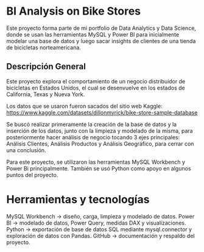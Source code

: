 # BI Analysis on Bike Stores
Este proyecto forma parte de mi portfolio de Data Analytics y Data Science, donde se usan las herramientas MySQL y Power BI para inicialmente modelar una base de datos y luego sacar insights de clientes de una tienda de bicicletas norteamericana.

## Descripción General
Este proyecto explora el comportamiento de un negocio distribuidor de bicicletas en Estados Unidos, el cual se desenvuelve en los estados de California, Texas y Nueva York.

Los datos que se usaron fueron sacados del sitio web Kaggle: https://www.kaggle.com/datasets/dillonmyrick/bike-store-sample-database

Se buscó realizar primeramente la creación de la base de datos y la inserción de los datos, junto con la limpieza y modelado de la misma, para posteriormente hacer análisis de negocio tocando 3 ejes principales: Análisis Clientes, Análisis Productos y Análisis Geográfico, para cerrar con una conclusión.

Para este proyecto, se utilizaron las herramientas MySQL Workbench y Power Bi principalmente. También se usó Python como apoyo en algunos puntos del proyecto.


# Herramientas y tecnologías

MySQL Workbench -> diseño, carga, limpieza y modelado de datos.
Power BI -> modelado de datos, Power Query, medidas DAX y visualizaciones.
Python -> exportación de base de datos SQL mediante mysql.connector y exploración de datos con Pandas.
GitHub -> documentación y respaldo del proyecto.

